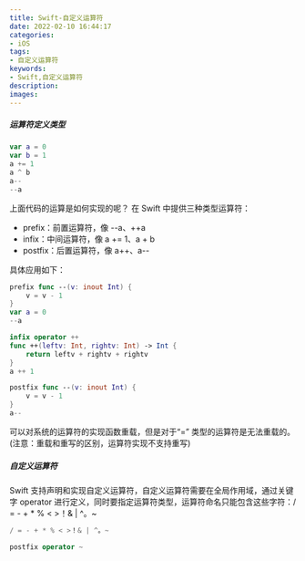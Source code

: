 ```yaml
---
title: Swift-自定义运算符
date: 2022-02-10 16:44:17
categories:
- iOS
tags:
- 自定义运算符
keywords:
- Swift,自定义运算符
description:
images:
---
```

##### 运算符定义类型
```swift
var a = 0
var b = 1
a += 1
a ^ b
a--
--a
```
上面代码的运算是如何实现的呢？
在 Swift 中提供三种类型运算符：
- prefix：前置运算符，像 --a、++a
- infix：中间运算符，像 a += 1、a + b
- postfix：后置运算符，像 a++、a--
<!-- more -->
具体应用如下：

```swift
prefix func --(v: inout Int) {
    v = v - 1
}
var a = 0
--a
```
```swift
infix operator ++
func ++(leftv: Int, rightv: Int) -> Int {
    return leftv + rightv + rightv
}
a ++ 1

```
```swift
postfix func --(v: inout Int) {
    v = v - 1
}
a--
```
可以对系统的运算符的实现函数重载，但是对于“=” 类型的运算符是无法重载的。(注意：重载和重写的区别，运算符实现不支持重写)


##### 自定义运算符
Swift 支持声明和实现自定义运算符，自定义运算符需要在全局作用域，通过关键字 operator 进行定义，同时要指定运算符类型，运算符命名只能包含这些字符：/ = - + * % < >！& | ^。~
```swift
/ = - + * % < >！& | ^。~

postfix operator ~
```